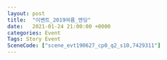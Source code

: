 ```yaml
---
layout: post
title:  "이벤트_2019여름_엔딩"
date:   2021-01-24 21:00:00 +0000
categories: Event
Tags: Story Event
SceneCode: ["scene_evt190627_cp0_q2_s10,7429311"]
---
```

